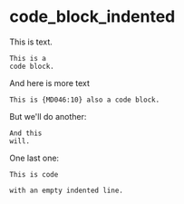 # code_block_indented

This is text.

    This is a
    code block.

And here is more text

```text
This is {MD046:10} also a code block.
```

But we'll do another:

    And this
    will.

One last one:

    This is code
    
    with an empty indented line.
